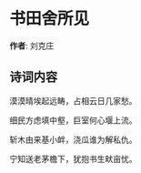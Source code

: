 # 书田舍所见

**作者**: 刘克庄

## 诗词内容

漠漠晴埃起远畴，占相云日几家愁。

细民方虑填中壑，巨室何心堰上流。

斩木由来基小衅，浇瓜谁为解私仇。

宁知送老茅檐下，犹抱书生畎亩忧。

